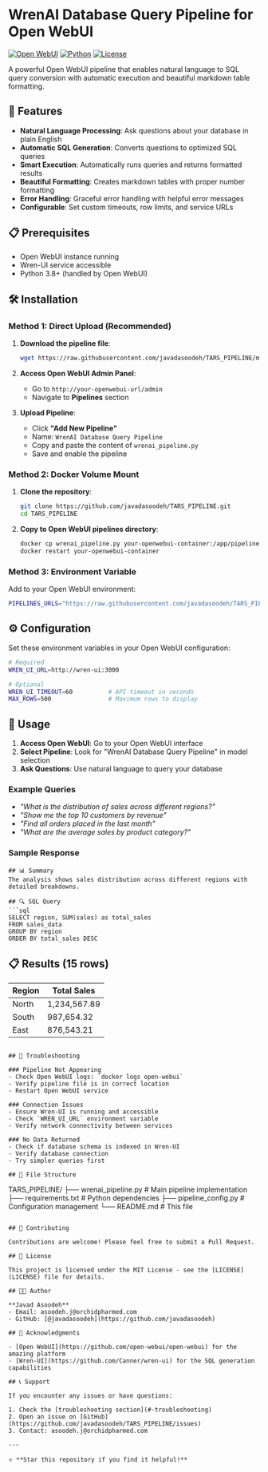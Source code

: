 # WrenAI Database Query Pipeline for Open WebUI

[![Open WebUI](https://img.shields.io/badge/Open%20WebUI-Compatible-blue)](https://github.com/open-webui/open-webui)
[![Python](https://img.shields.io/badge/Python-3.8+-green)](https://python.org)
[![License](https://img.shields.io/badge/License-MIT-yellow)](LICENSE)

A powerful Open WebUI pipeline that enables natural language to SQL query conversion with automatic execution and beautiful markdown table formatting.

## 🚀 Features

- **Natural Language Processing**: Ask questions about your database in plain English
- **Automatic SQL Generation**: Converts questions to optimized SQL queries
- **Smart Execution**: Automatically runs queries and returns formatted results
- **Beautiful Formatting**: Creates markdown tables with proper number formatting
- **Error Handling**: Graceful error handling with helpful error messages
- **Configurable**: Set custom timeouts, row limits, and service URLs

## 📋 Prerequisites

- Open WebUI instance running
- Wren-UI service accessible
- Python 3.8+ (handled by Open WebUI)

## 🛠 Installation

### Method 1: Direct Upload (Recommended)

1. **Download the pipeline file**:
   ```bash
   wget https://raw.githubusercontent.com/javadasoodeh/TARS_PIPELINE/main/wrenai_pipeline.py
   ```

2. **Access Open WebUI Admin Panel**:
   - Go to `http://your-openwebui-url/admin`
   - Navigate to **Pipelines** section

3. **Upload Pipeline**:
   - Click **"Add New Pipeline"**
   - Name: `WrenAI Database Query Pipeline`
   - Copy and paste the content of `wrenai_pipeline.py`
   - Save and enable the pipeline

### Method 2: Docker Volume Mount

1. **Clone the repository**:
   ```bash
   git clone https://github.com/javadasoodeh/TARS_PIPELINE.git
   cd TARS_PIPELINE
   ```

2. **Copy to Open WebUI pipelines directory**:
   ```bash
   docker cp wrenai_pipeline.py your-openwebui-container:/app/pipelines/
   docker restart your-openwebui-container
   ```

### Method 3: Environment Variable

Add to your Open WebUI environment:
```bash
PIPELINES_URLS="https://raw.githubusercontent.com/javadasoodeh/TARS_PIPELINE/main/wrenai_pipeline.py"
```

## ⚙️ Configuration

Set these environment variables in your Open WebUI configuration:

```bash
# Required
WREN_UI_URL=http://wren-ui:3000

# Optional
WREN_UI_TIMEOUT=60          # API timeout in seconds
MAX_ROWS=500                # Maximum rows to display
```

## 🎯 Usage

1. **Access Open WebUI**: Go to your Open WebUI interface
2. **Select Pipeline**: Look for "WrenAI Database Query Pipeline" in model selection
3. **Ask Questions**: Use natural language to query your database

### Example Queries

- *"What is the distribution of sales across different regions?"*
- *"Show me the top 10 customers by revenue"*
- *"Find all orders placed in the last month"*
- *"What are the average sales by product category?"*

### Sample Response

```
## 📊 Summary
The analysis shows sales distribution across different regions with detailed breakdowns.

## 🔍 SQL Query
```sql
SELECT region, SUM(sales) as total_sales
FROM sales_data
GROUP BY region
ORDER BY total_sales DESC
```

## 📋 Results (15 rows)
| Region | Total Sales |
|--------|-------------|
| North  | 1,234,567.89 |
| South  | 987,654.32  |
| East   | 876,543.21  |
```

## 🔧 Troubleshooting

### Pipeline Not Appearing
- Check Open WebUI logs: `docker logs open-webui`
- Verify pipeline file is in correct location
- Restart Open WebUI service

### Connection Issues
- Ensure Wren-UI is running and accessible
- Check `WREN_UI_URL` environment variable
- Verify network connectivity between services

### No Data Returned
- Check if database schema is indexed in Wren-UI
- Verify database connection
- Try simpler queries first

## 📁 File Structure

```
TARS_PIPELINE/
├── wrenai_pipeline.py      # Main pipeline implementation
├── requirements.txt        # Python dependencies
├── pipeline_config.py      # Configuration management
└── README.md              # This file
```

## 🤝 Contributing

Contributions are welcome! Please feel free to submit a Pull Request.

## 📄 License

This project is licensed under the MIT License - see the [LICENSE](LICENSE) file for details.

## 👨‍💻 Author

**Javad Asoodeh**
- Email: asoodeh.j@orchidpharmed.com
- GitHub: [@javadasoodeh](https://github.com/javadasoodeh)

## 🙏 Acknowledgments

- [Open WebUI](https://github.com/open-webui/open-webui) for the amazing platform
- [Wren-UI](https://github.com/Canner/wren-ui) for the SQL generation capabilities

## 📞 Support

If you encounter any issues or have questions:

1. Check the [troubleshooting section](#-troubleshooting)
2. Open an issue on [GitHub](https://github.com/javadasoodeh/TARS_PIPELINE/issues)
3. Contact: asoodeh.j@orchidpharmed.com

---

⭐ **Star this repository if you find it helpful!**
